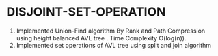 # DISJOINT-SET-OPERATION
1) Implemented Union-Find algorithm By Rank and Path Compression using height balanced AVL tree . Time Complexity O(log(n)).
2) Implemented set operations of AVL tree using split and join algorithm    
